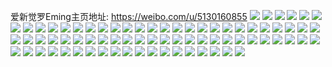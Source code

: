 爱新觉罗Eming主页地址: https://weibo.com/u/5130160855 
![](https://wx4.sinaimg.cn/mw2000/005BbDbVly1h9dtns433oj32c0340hdu.jpg) 
![](https://wx4.sinaimg.cn/mw2000/005BbDbVly1h9dtnzo3gcj31400u07et.jpg) 
![](https://wx4.sinaimg.cn/mw2000/005BbDbVly1h9cth3qn1vj328z33zu0x.jpg) 
![](https://wx4.sinaimg.cn/mw2000/005BbDbVly1h93vbrr864j32wi2bz1kx.jpg) 
![](https://wx4.sinaimg.cn/mw2000/005BbDbVly1h92ozj818qj32a732nb29.jpg) 
![](https://wx4.sinaimg.cn/mw2000/005BbDbVly1h8by33tjvtj30u014q49l.jpg) 
![](https://wx4.sinaimg.cn/mw2000/005BbDbVly1h8by35k8xbj30u013mtjv.jpg) 
![](https://wx4.sinaimg.cn/mw2000/005BbDbVly1h8by32d6blj30u0140ajp.jpg) 
![](https://wx4.sinaimg.cn/mw2000/005BbDbVly1h80c6h1bmpj31vm2i54qp.jpg) 
![](https://wx4.sinaimg.cn/mw2000/005BbDbVly1h7odpokbjij30u013wtfq.jpg) 
![](https://wx4.sinaimg.cn/mw2000/005BbDbVly1h5sumjxizrj32as31tu0x.jpg) 
![](https://wx4.sinaimg.cn/mw2000/005BbDbVly1h5summt2kij31y2340x6q.jpg) 
![](https://wx4.sinaimg.cn/mw2000/005BbDbVly1h5sumoa42dj32c0340e82.jpg) 
![](https://wx4.sinaimg.cn/mw2000/005BbDbVly1h5sumrmvlfj321f2pxe7x.jpg) 
![](https://wx4.sinaimg.cn/mw2000/005BbDbVly1h5dl51bn4mj32ng22m1kx.jpg) 
![](https://wx4.sinaimg.cn/mw2000/005BbDbVly1h5dl53wnafj32bl2blhdt.jpg) 
![](https://wx4.sinaimg.cn/mw2000/005BbDbVly1h5dl4zkokij32se28uhdt.jpg) 
![](https://wx4.sinaimg.cn/mw2000/005BbDbVly1h5dl571dq3j329e31nx6p.jpg) 
![](https://wx4.sinaimg.cn/mw2000/005BbDbVly1h5dl50ll0pj31r02c0qv5.jpg) 
![](https://wx4.sinaimg.cn/mw2000/005BbDbVly1h5dl5qsh9lj32k422t1kx.jpg) 
![](https://wx4.sinaimg.cn/mw2000/005BbDbVly1h5dl5rk1qmj32xb2az4qp.jpg) 
![](https://wx4.sinaimg.cn/mw2000/005BbDbVly1h57vf3jlcmj31lg23mnov.jpg) 
![](https://wx4.sinaimg.cn/mw2000/005BbDbVly1h528qta0w8j325o2vk1kx.jpg) 
![](https://wx4.sinaimg.cn/mw2000/005BbDbVly1h50ifpdnrxj32c0340hdy.jpg) 
![](https://wx4.sinaimg.cn/mw2000/005BbDbVly1h4i4xzadr8j30u0161qdm.jpg) 
![](https://wx4.sinaimg.cn/mw2000/005BbDbVly1h4i4xywpxaj313s0u0jy6.jpg) 
![](https://wx4.sinaimg.cn/mw2000/005BbDbVly1h4i4xznf9cj30u0140thx.jpg) 
![](https://wx4.sinaimg.cn/mw2000/005BbDbVly1h4hrvz7o89j31u42g67wi.jpg) 
![](https://wx4.sinaimg.cn/mw2000/005BbDbVly1h2u9xve36wj32c02c0b2a.jpg) 
![](https://wx4.sinaimg.cn/mw2000/005BbDbVly1h2itq55xxpj31t12epqv5.jpg) 
![](https://wx4.sinaimg.cn/mw2000/005BbDbVly1h203q8habpj324m2u6hdu.jpg) 
![](https://wx4.sinaimg.cn/mw2000/005BbDbVly1h203qiq42kj327z2xke82.jpg) 
![](https://wx4.sinaimg.cn/mw2000/005BbDbVly1h203qsjgr8j32ah2zje82.jpg) 
![](https://wx4.sinaimg.cn/mw2000/005BbDbVly1h203r2f8l8j32812y2b2a.jpg) 
![](https://wx4.sinaimg.cn/mw2000/005BbDbVly1h1anjyfkl8j31400u0aml.jpg) 
![](https://wx4.sinaimg.cn/mw2000/005BbDbVly1h1ankc0v0jj33402c0npf.jpg) 
![](https://wx4.sinaimg.cn/mw2000/005BbDbVly1h1ankur3f4j33402c0hdx.jpg) 
![](https://wx4.sinaimg.cn/mw2000/005BbDbVly1h03vk3xbntj30u00u0q62.jpg) 
![](https://wx4.sinaimg.cn/mw2000/005BbDbVly1gxxficvscmj30u00u0q2x.jpg) 
![](https://wx4.sinaimg.cn/mw2000/005BbDbVly1gxxficmqgxj30u00xhgr5.jpg) 
![](https://wx4.sinaimg.cn/mw2000/005BbDbVly1gxxfj20qx0j30u00u0q2x.jpg) 
![](https://wx4.sinaimg.cn/mw2000/005BbDbVly1gxxfiehzu4j30u014eteq.jpg) 
![](https://wx4.sinaimg.cn/mw2000/005BbDbVly1gxxfj1oci3j30u00u0q2x.jpg) 
![](https://wx4.sinaimg.cn/mw2000/005BbDbVly1gxxfifsfqyj30u01470zz.jpg) 
![](https://wx4.sinaimg.cn/mw2000/005BbDbVly1gxxfidh9i5j30u00u0jxw.jpg) 
![](https://wx4.sinaimg.cn/mw2000/005BbDbVly1gxxfii0gz0j30u00u046b.jpg) 
![](https://wx4.sinaimg.cn/mw2000/005BbDbVly1gxxfigj1e3j30u00u07bx.jpg) 
![](https://wx4.sinaimg.cn/mw2000/005BbDbVly1gxsmsarf3qj30u015wn7c.jpg) 
![](https://wx4.sinaimg.cn/mw2000/005BbDbVly1gwftgad2mqj30u00u00zy.jpg) 
![](https://wx4.sinaimg.cn/mw2000/005BbDbVly1gwftgawoxqj30u00u0n4t.jpg) 
![](https://wx4.sinaimg.cn/mw2000/005BbDbVly1gwftgbgz8oj30u00u0td6.jpg) 
![](https://wx4.sinaimg.cn/mw2000/005BbDbVly1gw4k2i5mz8j32c0340e83.jpg) 
![](https://wx4.sinaimg.cn/mw2000/005BbDbVly1gvpbv9hb40j61sg2dse8102.jpg) 
![](https://wx4.sinaimg.cn/mw2000/005BbDbVly1gra3x8j4s9j32c02z61l8.jpg) 
![](https://wx4.sinaimg.cn/mw2000/005BbDbVly1gp5yurv8hij30p70p7411.jpg) 
![](https://wx4.sinaimg.cn/mw2000/005BbDbVly1gp5yuqbst7j32c0340b2a.jpg) 
![](https://wx4.sinaimg.cn/mw2000/005BbDbVly1gp5yup4mbpj32c02c0kbg.jpg) 
![](https://wx4.sinaimg.cn/mw2000/005BbDbVly1gp5yuqsb8jj32bz2bz7vq.jpg) 
![](https://wx4.sinaimg.cn/mw2000/005BbDbVly1gp5yushs43j32c02c0e2s.jpg) 
![](https://wx4.sinaimg.cn/mw2000/005BbDbVly1gp5yurg961j32c03407wi.jpg) 
![](https://wx4.sinaimg.cn/mw2000/005BbDbVly1gnpllwmwczj30u00u0dj7.jpg) 
![](https://wx4.sinaimg.cn/mw2000/005BbDbVly1gnpllxaculj30u00u0q5x.jpg) 
![](https://wx4.sinaimg.cn/mw2000/005BbDbVly1gnpllwxwrqj30u00u00vs.jpg) 
![](https://wx4.sinaimg.cn/mw2000/005BbDbVly1gnpllxmg8zj30u00u0ae0.jpg) 
![](https://wx4.sinaimg.cn/mw2000/005BbDbVly1gnplly0mkaj30u00u0tdt.jpg) 
![](https://wx4.sinaimg.cn/mw2000/005BbDbVly1gnpllw70nvj30u00u0jve.jpg) 
![](https://wx4.sinaimg.cn/mw2000/005BbDbVly1gnpllyks0sj30u00u0105.jpg) 
![](https://wx4.sinaimg.cn/mw2000/005BbDbVly1gnpllza2rij30u00u0tgo.jpg) 
![](https://wx4.sinaimg.cn/mw2000/005BbDbVly1gnpllzteicj30u00u0jyr.jpg) 
![](https://wx4.sinaimg.cn/mw2000/005BbDbVly1gn1hdpnlorj325l25l7wi.jpg) 
![](https://wx4.sinaimg.cn/mw2000/005BbDbVly1gn1hdnmnp9j31yn1ynu0x.jpg) 
![](https://wx4.sinaimg.cn/mw2000/005BbDbVly1gn1hdmcgu9j31us2c0e81.jpg) 
![](https://wx4.sinaimg.cn/mw2000/005BbDbVly1gn1hdpzfm9j30jc0jc0yh.jpg) 
![](https://wx4.sinaimg.cn/mw2000/005BbDbVly1gn1hdo9218j32bz2c0kg9.jpg) 
![](https://wx4.sinaimg.cn/mw2000/005BbDbVly1gn1hdqc5vhj30jc0jc79i.jpg) 
